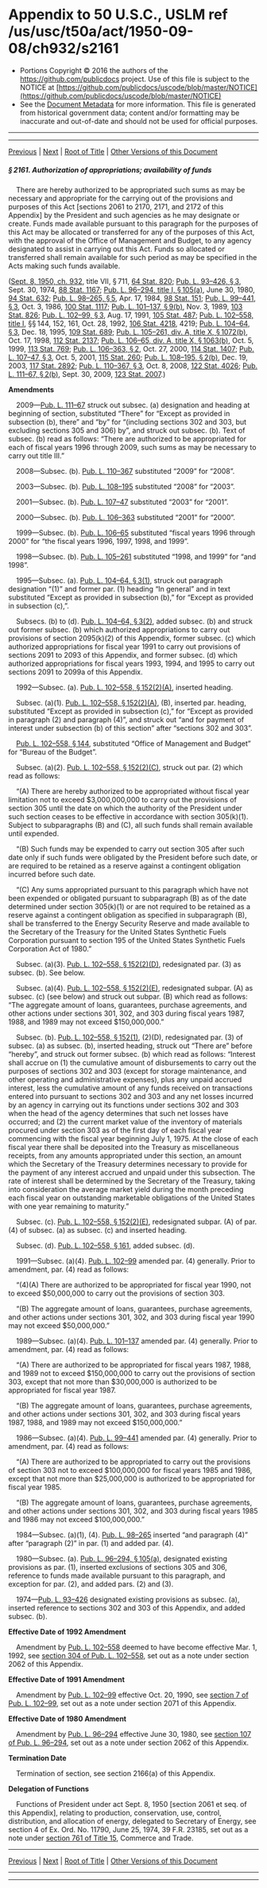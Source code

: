 ---
---

# Appendix to 50 U.S.C., USLM ref /us/usc/t50a/act/1950-09-08/ch932/s2161

* Portions Copyright © 2016 the authors of the https://github.com/publicdocs project.
  Use of this file is subject to the NOTICE at [https://github.com/publicdocs/uscode/blob/master/NOTICE](https://github.com/publicdocs/uscode/blob/master/NOTICE)
* See the [Document Metadata](././../../../../../../..//README.md) for more information.
  This file is generated from historical government data; content and/or formatting may be inaccurate and out-of-date and should not be used for official purposes.

----------
----------

[Previous](./../../../../../../..//us/usc/t50a/act/1950-09-08/ch932/tVII/m__us_usc_t50a_act_1950-09-08_ch932_s2160.md) | [Next](./../../../../../../..//us/usc/t50a/act/1950-09-08/ch932/tVII/m__us_usc_t50a_act_1950-09-08_ch932_s2162.md) | [Root of Title](./../../../../../../../) | [Other Versions of this Document](https://publicdocs.github.io/go/links?ns=uslm&ref=%2Fus%2Fusc%2Ft50a%2Fact%2F1950-09-08%2Fch932%2Fs2161)

##### § 2161. Authorization of appropriations; availability of funds

    There are hereby authorized to be appropriated such sums as may be necessary and appropriate for the carrying out of the provisions and purposes of this Act \[sections 2061 to 2170, 2171, and 2172 of this Appendix\] by the President and such agencies as he may designate or create. Funds made available pursuant to this paragraph for the purposes of this Act may be allocated or transferred for any of the purposes of this Act, with the approval of the Office of Management and Budget, to any agency designated to assist in carrying out this Act. Funds so allocated or transferred shall remain available for such period as may be specified in the Acts making such funds available.

([Sept. 8, 1950, ch. 932][/us/act/1950-09-08/ch932], title VII, § 711, [64 Stat. 820][/us/stat/64/820]; [Pub. L. 93–426, § 3][/us/pl/93/426/s3], Sept. 30, 1974, [88 Stat. 1167][/us/stat/88/1167]; [Pub. L. 96–294, title I, § 105(a)][/us/pl/96/294/s105/a], June 30, 1980, [94 Stat. 632][/us/stat/94/632]; [Pub. L. 98–265, § 5][/us/pl/98/265/s5], Apr. 17, 1984, [98 Stat. 151][/us/stat/98/151]; [Pub. L. 99–441, § 3][/us/pl/99/441/s3], Oct. 3, 1986, [100 Stat. 1117][/us/stat/100/1117]; [Pub. L. 101–137, § 9(b)][/us/pl/101/137/s9/b], Nov. 3, 1989, [103 Stat. 826][/us/stat/103/826]; [Pub. L. 102–99, § 3][/us/pl/102/99/s3], Aug. 17, 1991, [105 Stat. 487][/us/stat/105/487]; [Pub. L. 102–558, title I][/us/pl/102/558], §§ 144, 152, 161, Oct. 28, 1992, [106 Stat. 4218][/us/stat/106/4218], 4219; [Pub. L. 104–64, § 3][/us/pl/104/64/s3], Dec. 18, 1995, [109 Stat. 689][/us/stat/109/689]; [Pub. L. 105–261, div. A, title X, § 1072(b)][/us/pl/105/261/s1072/b], Oct. 17, 1998, [112 Stat. 2137][/us/stat/112/2137]; [Pub. L. 106–65, div. A, title X, § 1063(b)][/us/pl/106/65/s1063/b], Oct. 5, 1999, [113 Stat. 769][/us/stat/113/769]; [Pub. L. 106–363, § 2][/us/pl/106/363/s2], Oct. 27, 2000, [114 Stat. 1407][/us/stat/114/1407]; [Pub. L. 107–47, § 3][/us/pl/107/47/s3], Oct. 5, 2001, [115 Stat. 260][/us/stat/115/260]; [Pub. L. 108–195, § 2(b)][/us/pl/108/195/s2/b], Dec. 19, 2003, [117 Stat. 2892][/us/stat/117/2892]; [Pub. L. 110–367, § 3][/us/pl/110/367/s3], Oct. 8, 2008, [122 Stat. 4026][/us/stat/122/4026]; [Pub. L. 111–67, § 2(b)][/us/pl/111/67/s2/b], Sept. 30, 2009, [123 Stat. 2007][/us/stat/123/2007].)

 __Amendments__ 

    2009—[Pub. L. 111–67][/us/pl/111/67] struck out subsec. (a) designation and heading at beginning of section, substituted “There” for “Except as provided in subsection (b), there” and “by” for “(including sections 302 and 303, but excluding sections 305 and 306) by”, and struck out subsec. (b). Text of subsec. (b) read as follows: “There are authorized to be appropriated for each of fiscal years 1996 through 2009, such sums as may be necessary to carry out title III.”

    2008—Subsec. (b). [Pub. L. 110–367][/us/pl/110/367] substituted “2009” for “2008”.

    2003—Subsec. (b). [Pub. L. 108–195][/us/pl/108/195] substituted “2008” for “2003”.

    2001—Subsec. (b). [Pub. L. 107–47][/us/pl/107/47] substituted “2003” for “2001”.

    2000—Subsec. (b). [Pub. L. 106–363][/us/pl/106/363] substituted “2001” for “2000”.

    1999—Subsec. (b). [Pub. L. 106–65][/us/pl/106/65] substituted “fiscal years 1996 through 2000” for “the fiscal years 1996, 1997, 1998, and 1999”.

    1998—Subsec. (b). [Pub. L. 105–261][/us/pl/105/261] substituted “1998, and 1999” for “and 1998”.

    1995—Subsec. (a). [Pub. L. 104–64, § 3(1)][/us/pl/104/64/s3/1], struck out paragraph designation “(1)” and former par. (1) heading “In general” and in text substituted “Except as provided in subsection (b),” for “Except as provided in subsection (c),”.

    Subsecs. (b) to (d). [Pub. L. 104–64, § 3(2)][/us/pl/104/64/s3/2], added subsec. (b) and struck out former subsec. (b) which authorized appropriations to carry out provisions of section 2095(k)(2) of this Appendix, former subsec. (c) which authorized appropriations for fiscal year 1991 to carry out provisions of sections 2091 to 2093 of this Appendix, and former subsec. (d) which authorized appropriations for fiscal years 1993, 1994, and 1995 to carry out sections 2091 to 2099a of this Appendix.

    1992—Subsec. (a). [Pub. L. 102–558, § 152(2)(A)][/us/pl/102/558/s152/2/A], inserted heading.

    Subsec. (a)(1). [Pub. L. 102–558, § 152(2)(A)][/us/pl/102/558/s152/2/A], (B), inserted par. heading, substituted “Except as provided in subsection (c),” for “Except as provided in paragraph (2) and paragraph (4)”, and struck out “and for payment of interest under subsection (b) of this section” after “sections 302 and 303”.

    [Pub. L. 102–558, § 144][/us/pl/102/558/s144], substituted “Office of Management and Budget” for “Bureau of the Budget”.

    Subsec. (a)(2). [Pub. L. 102–558, § 152(2)(C)][/us/pl/102/558/s152/2/C], struck out par. (2) which read as follows:

    “(A) There are hereby authorized to be appropriated without fiscal year limitation not to exceed $3,000,000,000 to carry out the provisions of section 305 until the date on which the authority of the President under such section ceases to be effective in accordance with section 305(k)(1). Subject to subparagraphs (B) and (C), all such funds shall remain available until expended.

    “(B) Such funds may be expended to carry out section 305 after such date only if such funds were obligated by the President before such date, or are required to be retained as a reserve against a contingent obligation incurred before such date.

    “(C) Any sums appropriated pursuant to this paragraph which have not been expended or obligated pursuant to subparagraph (B) as of the date determined under section 305(k)(1) or are not required to be retained as a reserve against a contingent obligation as specified in subparagraph (B), shall be transferred to the Energy Security Reserve and made available to the Secretary of the Treasury for the United States Synthetic Fuels Corporation pursuant to section 195 of the United States Synthetic Fuels Corporation Act of 1980.”

    Subsec. (a)(3). [Pub. L. 102–558, § 152(2)(D)][/us/pl/102/558/s152/2/D], redesignated par. (3) as subsec. (b). See below.

    Subsec. (a)(4). [Pub. L. 102–558, § 152(2)(E)][/us/pl/102/558/s152/2/E], redesignated subpar. (A) as subsec. (c) (see below) and struck out subpar. (B) which read as follows: “The aggregate amount of loans, guarantees, purchase agreements, and other actions under sections 301, 302, and 303 during fiscal years 1987, 1988, and 1989 may not exceed $150,000,000.”

    Subsec. (b). [Pub. L. 102–558, § 152(1)][/us/pl/102/558/s152/1], (2)(D), redesignated par. (3) of subsec. (a) as subsec. (b), inserted heading, struck out “There are” before “hereby”, and struck out former subsec. (b) which read as follows: “Interest shall accrue on (1) the cumulative amount of disbursements to carry out the purposes of sections 302 and 303 (except for storage maintenance, and other operating and administrative expenses), plus any unpaid accrued interest, less the cumulative amount of any funds received on transactions entered into pursuant to sections 302 and 303 and any net losses incurred by an agency in carrying out its functions under sections 302 and 303 when the head of the agency determines that such net losses have occurred; and (2) the current market value of the inventory of materials procured under section 303 as of the first day of each fiscal year commencing with the fiscal year beginning July 1, 1975. At the close of each fiscal year there shall be deposited into the Treasury as miscellaneous receipts, from any amounts appropriated under this section, an amount which the Secretary of the Treasury determines necessary to provide for the payment of any interest accrued and unpaid under this subsection. The rate of interest shall be determined by the Secretary of the Treasury, taking into consideration the average market yield during the month preceding each fiscal year on outstanding marketable obligations of the United States with one year remaining to maturity.”

    Subsec. (c). [Pub. L. 102–558, § 152(2)(E)][/us/pl/102/558/s152/2/E], redesignated subpar. (A) of par. (4) of subsec. (a) as subsec. (c) and inserted heading.

    Subsec. (d). [Pub. L. 102–558, § 161][/us/pl/102/558/s161], added subsec. (d).

    1991—Subsec. (a)(4). [Pub. L. 102–99][/us/pl/102/99] amended par. (4) generally. Prior to amendment, par. (4) read as follows:

    “(4)(A) There are authorized to be appropriated for fiscal year 1990, not to exceed $50,000,000 to carry out the provisions of section 303.

    “(B) The aggregate amount of loans, guarantees, purchase agreements, and other actions under sections 301, 302, and 303 during fiscal year 1990 may not exceed $50,000,000.”

    1989—Subsec. (a)(4). [Pub. L. 101–137][/us/pl/101/137] amended par. (4) generally. Prior to amendment, par. (4) read as follows:

    “(A) There are authorized to be appropriated for fiscal years 1987, 1988, and 1989 not to exceed $150,000,000 to carry out the provisions of section 303, except that not more than $30,000,000 is authorized to be appropriated for fiscal year 1987.

    “(B) The aggregate amount of loans, guarantees, purchase agreements, and other actions under sections 301, 302, and 303 during fiscal years 1987, 1988, and 1989 may not exceed $150,000,000.”

    1986—Subsec. (a)(4). [Pub. L. 99–441][/us/pl/99/441] amended par. (4) generally. Prior to amendment, par. (4) read as follows:

    “(A) There are authorized to be appropriated to carry out the provisions of section 303 not to exceed $100,000,000 for fiscal years 1985 and 1986, except that not more than $25,000,000 is authorized to be appropriated for fiscal year 1985.

    “(B) The aggregate amount of loans, guarantees, purchase agreements, and other actions under sections 301, 302, and 303 during fiscal years 1985 and 1986 may not exceed $100,000,000.”

    1984—Subsec. (a)(1), (4). [Pub. L. 98–265][/us/pl/98/265] inserted “and paragraph (4)” after “paragraph (2)” in par. (1) and added par. (4).

    1980—Subsec. (a). [Pub. L. 96–294, § 105(a)][/us/pl/96/294/s105/a], designated existing provisions as par. (1), inserted exclusions of sections 305 and 306, reference to funds made available pursuant to this paragraph, and exception for par. (2), and added pars. (2) and (3).

    1974—[Pub. L. 93–426][/us/pl/93/426] designated existing provisions as subsec. (a), inserted reference to sections 302 and 303 of this Appendix, and added subsec. (b).

 __Effective Date of 1992 Amendment__ 

    Amendment by [Pub. L. 102–558][/us/pl/102/558] deemed to have become effective Mar. 1, 1992, see [section 304 of Pub. L. 102–558][/us/pl/102/558/s304], set out as a note under section 2062 of this Appendix.

 __Effective Date of 1991 Amendment__ 

    Amendment by [Pub. L. 102–99][/us/pl/102/99] effective Oct. 20, 1990, see [section 7 of Pub. L. 102–99][/us/pl/102/99/s7], set out as a note under section 2071 of this Appendix.

 __Effective Date of 1980 Amendment__ 

    Amendment by [Pub. L. 96–294][/us/pl/96/294] effective June 30, 1980, see [section 107 of Pub. L. 96–294][/us/pl/96/294/s107], set out as a note under section 2062 of this Appendix.

 __Termination Date__ 

    Termination of section, see section 2166(a) of this Appendix.

 __Delegation of Functions__ 

    Functions of President under act Sept. 8, 1950 \[section 2061 et seq. of this Appendix\], relating to production, conservation, use, control, distribution, and allocation of energy, delegated to Secretary of Energy, see section 4 of Ex. Ord. No. 11790, June 25, 1974, 39 F.R. 23185, set out as a note under [section 761 of Title 15][/us/usc/t15/s761], Commerce and Trade.

----------

[Previous](./../../../../../../..//us/usc/t50a/act/1950-09-08/ch932/tVII/m__us_usc_t50a_act_1950-09-08_ch932_s2160.md) | [Next](./../../../../../../..//us/usc/t50a/act/1950-09-08/ch932/tVII/m__us_usc_t50a_act_1950-09-08_ch932_s2162.md) | [Root of Title](./../../../../../../../) | [Other Versions of this Document](https://publicdocs.github.io/go/links?ns=uslm&ref=%2Fus%2Fusc%2Ft50a%2Fact%2F1950-09-08%2Fch932%2Fs2161)

----------
----------

[/us/act/1950-09-08/ch932]: https://publicdocs.github.io/go/links?ns=uslm&ref=%2Fus%2Fact%2F1950-09-08%2Fch932
[/us/stat/64/820]: https://publicdocs.github.io/go/links?ns=uslm&ref=%2Fus%2Fstat%2F64%2F820
[/us/pl/93/426/s3]: https://publicdocs.github.io/go/links?ns=uslm&ref=%2Fus%2Fpl%2F93%2F426%2Fs3
[/us/stat/88/1167]: https://publicdocs.github.io/go/links?ns=uslm&ref=%2Fus%2Fstat%2F88%2F1167
[/us/pl/96/294/s105/a]: https://publicdocs.github.io/go/links?ns=uslm&ref=%2Fus%2Fpl%2F96%2F294%2Fs105%2Fa
[/us/stat/94/632]: https://publicdocs.github.io/go/links?ns=uslm&ref=%2Fus%2Fstat%2F94%2F632
[/us/pl/98/265/s5]: https://publicdocs.github.io/go/links?ns=uslm&ref=%2Fus%2Fpl%2F98%2F265%2Fs5
[/us/stat/98/151]: https://publicdocs.github.io/go/links?ns=uslm&ref=%2Fus%2Fstat%2F98%2F151
[/us/pl/99/441/s3]: https://publicdocs.github.io/go/links?ns=uslm&ref=%2Fus%2Fpl%2F99%2F441%2Fs3
[/us/stat/100/1117]: https://publicdocs.github.io/go/links?ns=uslm&ref=%2Fus%2Fstat%2F100%2F1117
[/us/pl/101/137/s9/b]: https://publicdocs.github.io/go/links?ns=uslm&ref=%2Fus%2Fpl%2F101%2F137%2Fs9%2Fb
[/us/stat/103/826]: https://publicdocs.github.io/go/links?ns=uslm&ref=%2Fus%2Fstat%2F103%2F826
[/us/pl/102/99/s3]: https://publicdocs.github.io/go/links?ns=uslm&ref=%2Fus%2Fpl%2F102%2F99%2Fs3
[/us/stat/105/487]: https://publicdocs.github.io/go/links?ns=uslm&ref=%2Fus%2Fstat%2F105%2F487
[/us/pl/102/558]: https://publicdocs.github.io/go/links?ns=uslm&ref=%2Fus%2Fpl%2F102%2F558
[/us/stat/106/4218]: https://publicdocs.github.io/go/links?ns=uslm&ref=%2Fus%2Fstat%2F106%2F4218
[/us/pl/104/64/s3]: https://publicdocs.github.io/go/links?ns=uslm&ref=%2Fus%2Fpl%2F104%2F64%2Fs3
[/us/stat/109/689]: https://publicdocs.github.io/go/links?ns=uslm&ref=%2Fus%2Fstat%2F109%2F689
[/us/pl/105/261/s1072/b]: https://publicdocs.github.io/go/links?ns=uslm&ref=%2Fus%2Fpl%2F105%2F261%2Fs1072%2Fb
[/us/stat/112/2137]: https://publicdocs.github.io/go/links?ns=uslm&ref=%2Fus%2Fstat%2F112%2F2137
[/us/pl/106/65/s1063/b]: https://publicdocs.github.io/go/links?ns=uslm&ref=%2Fus%2Fpl%2F106%2F65%2Fs1063%2Fb
[/us/stat/113/769]: https://publicdocs.github.io/go/links?ns=uslm&ref=%2Fus%2Fstat%2F113%2F769
[/us/pl/106/363/s2]: https://publicdocs.github.io/go/links?ns=uslm&ref=%2Fus%2Fpl%2F106%2F363%2Fs2
[/us/stat/114/1407]: https://publicdocs.github.io/go/links?ns=uslm&ref=%2Fus%2Fstat%2F114%2F1407
[/us/pl/107/47/s3]: https://publicdocs.github.io/go/links?ns=uslm&ref=%2Fus%2Fpl%2F107%2F47%2Fs3
[/us/stat/115/260]: https://publicdocs.github.io/go/links?ns=uslm&ref=%2Fus%2Fstat%2F115%2F260
[/us/pl/108/195/s2/b]: https://publicdocs.github.io/go/links?ns=uslm&ref=%2Fus%2Fpl%2F108%2F195%2Fs2%2Fb
[/us/stat/117/2892]: https://publicdocs.github.io/go/links?ns=uslm&ref=%2Fus%2Fstat%2F117%2F2892
[/us/pl/110/367/s3]: https://publicdocs.github.io/go/links?ns=uslm&ref=%2Fus%2Fpl%2F110%2F367%2Fs3
[/us/stat/122/4026]: https://publicdocs.github.io/go/links?ns=uslm&ref=%2Fus%2Fstat%2F122%2F4026
[/us/pl/111/67/s2/b]: https://publicdocs.github.io/go/links?ns=uslm&ref=%2Fus%2Fpl%2F111%2F67%2Fs2%2Fb
[/us/stat/123/2007]: https://publicdocs.github.io/go/links?ns=uslm&ref=%2Fus%2Fstat%2F123%2F2007
[/us/pl/111/67]: https://publicdocs.github.io/go/links?ns=uslm&ref=%2Fus%2Fpl%2F111%2F67
[/us/pl/110/367]: https://publicdocs.github.io/go/links?ns=uslm&ref=%2Fus%2Fpl%2F110%2F367
[/us/pl/108/195]: https://publicdocs.github.io/go/links?ns=uslm&ref=%2Fus%2Fpl%2F108%2F195
[/us/pl/107/47]: https://publicdocs.github.io/go/links?ns=uslm&ref=%2Fus%2Fpl%2F107%2F47
[/us/pl/106/363]: https://publicdocs.github.io/go/links?ns=uslm&ref=%2Fus%2Fpl%2F106%2F363
[/us/pl/106/65]: https://publicdocs.github.io/go/links?ns=uslm&ref=%2Fus%2Fpl%2F106%2F65
[/us/pl/105/261]: https://publicdocs.github.io/go/links?ns=uslm&ref=%2Fus%2Fpl%2F105%2F261
[/us/pl/104/64/s3/1]: https://publicdocs.github.io/go/links?ns=uslm&ref=%2Fus%2Fpl%2F104%2F64%2Fs3%2F1
[/us/pl/104/64/s3/2]: https://publicdocs.github.io/go/links?ns=uslm&ref=%2Fus%2Fpl%2F104%2F64%2Fs3%2F2
[/us/pl/102/558/s152/2/A]: https://publicdocs.github.io/go/links?ns=uslm&ref=%2Fus%2Fpl%2F102%2F558%2Fs152%2F2%2FA
[/us/pl/102/558/s152/2/A]: https://publicdocs.github.io/go/links?ns=uslm&ref=%2Fus%2Fpl%2F102%2F558%2Fs152%2F2%2FA
[/us/pl/102/558/s144]: https://publicdocs.github.io/go/links?ns=uslm&ref=%2Fus%2Fpl%2F102%2F558%2Fs144
[/us/pl/102/558/s152/2/C]: https://publicdocs.github.io/go/links?ns=uslm&ref=%2Fus%2Fpl%2F102%2F558%2Fs152%2F2%2FC
[/us/pl/102/558/s152/2/D]: https://publicdocs.github.io/go/links?ns=uslm&ref=%2Fus%2Fpl%2F102%2F558%2Fs152%2F2%2FD
[/us/pl/102/558/s152/2/E]: https://publicdocs.github.io/go/links?ns=uslm&ref=%2Fus%2Fpl%2F102%2F558%2Fs152%2F2%2FE
[/us/pl/102/558/s152/1]: https://publicdocs.github.io/go/links?ns=uslm&ref=%2Fus%2Fpl%2F102%2F558%2Fs152%2F1
[/us/pl/102/558/s152/2/E]: https://publicdocs.github.io/go/links?ns=uslm&ref=%2Fus%2Fpl%2F102%2F558%2Fs152%2F2%2FE
[/us/pl/102/558/s161]: https://publicdocs.github.io/go/links?ns=uslm&ref=%2Fus%2Fpl%2F102%2F558%2Fs161
[/us/pl/102/99]: https://publicdocs.github.io/go/links?ns=uslm&ref=%2Fus%2Fpl%2F102%2F99
[/us/pl/101/137]: https://publicdocs.github.io/go/links?ns=uslm&ref=%2Fus%2Fpl%2F101%2F137
[/us/pl/99/441]: https://publicdocs.github.io/go/links?ns=uslm&ref=%2Fus%2Fpl%2F99%2F441
[/us/pl/98/265]: https://publicdocs.github.io/go/links?ns=uslm&ref=%2Fus%2Fpl%2F98%2F265
[/us/pl/96/294/s105/a]: https://publicdocs.github.io/go/links?ns=uslm&ref=%2Fus%2Fpl%2F96%2F294%2Fs105%2Fa
[/us/pl/93/426]: https://publicdocs.github.io/go/links?ns=uslm&ref=%2Fus%2Fpl%2F93%2F426
[/us/pl/102/558]: https://publicdocs.github.io/go/links?ns=uslm&ref=%2Fus%2Fpl%2F102%2F558
[/us/pl/102/558/s304]: https://publicdocs.github.io/go/links?ns=uslm&ref=%2Fus%2Fpl%2F102%2F558%2Fs304
[/us/pl/102/99]: https://publicdocs.github.io/go/links?ns=uslm&ref=%2Fus%2Fpl%2F102%2F99
[/us/pl/102/99/s7]: https://publicdocs.github.io/go/links?ns=uslm&ref=%2Fus%2Fpl%2F102%2F99%2Fs7
[/us/pl/96/294]: https://publicdocs.github.io/go/links?ns=uslm&ref=%2Fus%2Fpl%2F96%2F294
[/us/pl/96/294/s107]: https://publicdocs.github.io/go/links?ns=uslm&ref=%2Fus%2Fpl%2F96%2F294%2Fs107
[/us/usc/t15/s761]: https://publicdocs.github.io/go/links?ns=uslm&ref=%2Fus%2Fusc%2Ft15%2Fs761


